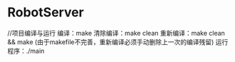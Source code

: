 # RobotServer
//项目编译与运行
编译：make
清除编译：make clean
重新编译：make clean && make (由于makefile不完善，重新编译必须手动删除上一次的编译残留)
运行程序：./main

